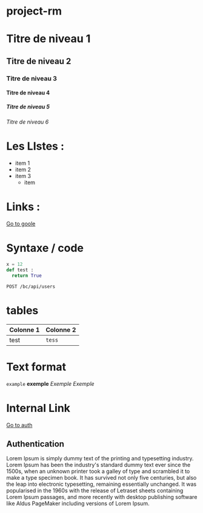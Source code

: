 # project-rm
# Titre de niveau 1
## Titre de niveau 2
### Titre de niveau 3
#### Titre de niveau 4
##### Titre de niveau 5
###### Titre de niveau 6

# Les LIstes :
- item 1
- item 2
- item 3
  - item
# Links :
[Go to goole](https://www.google.com/)

# Syntaxe / code
```python
x = 12
def test :
  return True
```

```http
POST /bc/api/users
```

# tables
| Colonne 1 | Colonne 2 |
|:----------|:----------|
|test|`tess`|

# Text format
`example`
__exemple__
_Exemple_
*Exemple*

# Internal Link
[Go to auth](#Authentication)

## Authentication
Lorem Ipsum is simply dummy text of the printing and typesetting industry. Lorem Ipsum has been the industry's standard dummy text ever since the 1500s, when an unknown printer took a galley of type and scrambled it to make a type specimen book. It has survived not only five centuries, but also the leap into electronic typesetting, remaining essentially unchanged. It was popularised in the 1960s with the release of Letraset sheets containing Lorem Ipsum passages, and more recently with desktop publishing software like Aldus PageMaker including versions of Lorem Ipsum.
